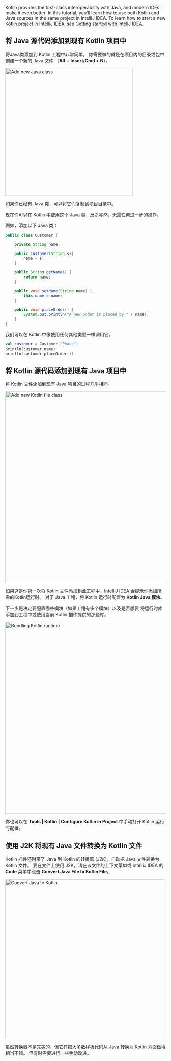[//]: # (title: 在项目中混用 Java 与 Kotlin——教程)

Kotlin provides the first-class interoperability with Java, and modern IDEs make it even better.
In this tutorial, you'll learn how to use both Kotlin and Java sources in the same project in 
IntelliJ IDEA. To learn how to start a new Kotlin project in IntelliJ IDEA, 
see [Getting started with IntellJ IDEA](jvm-get-started.md). 

## 将 Java 源代码添加到现有 Kotlin 项目中

将Java类添加到 Kotlin 工程中非常简单。 你需要做的就是在项目内的目录或包中创建一个新的 Java 文件
（__Alt + Insert__/__Cmd + N__）。

<img src="new-java-class.png" alt="Add new Java class" width="400"/>

如果你已经有 Java 类，可以将它们复制到项目目录中。

现在你可以在 Kotlin 中使用这个 Java 类，反之亦然，无需任何进一步的操作。
 
例如，添加以下 Java 类：

``` java
public class Customer {

    private String name;

    public Customer(String s){
        name = s;
    }

    public String getName() {
        return name;
    }

    public void setName(String name) {
        this.name = name;
    }

    public void placeOrder() {
        System.out.println("A new order is placed by " + name);
    }
}
```

我们可以在 Kotlin 中像使用任何其他类型一样调用它。

```kotlin
val customer = Customer("Phase")
println(customer.name)
println(customer.placeOrder())
```

## 将 Kotlin 源代码添加到现有 Java 项目中

将 Kotlin 文件添加到现有 Java 项目的过程几乎相同。

<img src="new-kotlin-file.png" alt="Add new Kotlin file class" width="600"/>

如果这是你第一次将 Kotlin 文件添加到此工程中，IntelliJ IDEA 会提示你添加所需的Kotlin运行时。
对于 Java 工程，将 Kotlin 运行时配置为 __Kotlin Java 模块__。

下一步是决定要配置哪些模块（如果工程有多个模块）以及是否想要
将运行时库添加到工程中或使用当前 Kotlin 插件提供的那些库。

<img src="bundling-kotlin-option.png" alt="Bundling Kotlin runtime" width="600"/>

你也可以在 __Tools \| Kotlin \| Configure Kotlin in Project__ 中手动打开 Kotlin 运行时配置。

## 使用 J2K 将现有 Java 文件转换为 Kotlin 文件

Kotlin 插件还附带了 Java 到 Kotlin 的转换器 (_J2K_)，自动把 Java 文件转换为 Kotlin 文件。
要在文件上使用 J2K，请在该文件的上下文菜单或 IntelliJ IDEA 的 __Code__ 菜单中点击 __Convert Java File to Kotlin File__。

<img src="convert-java-to-kotlin.png" alt="Convert Java to Kotlin" width="500"/>

虽然转换器不是完美的，但它在把大多数样板代码从 Java 转换为 Kotlin 方面做得相当不错。
但有时需要进行一些手动改进。

